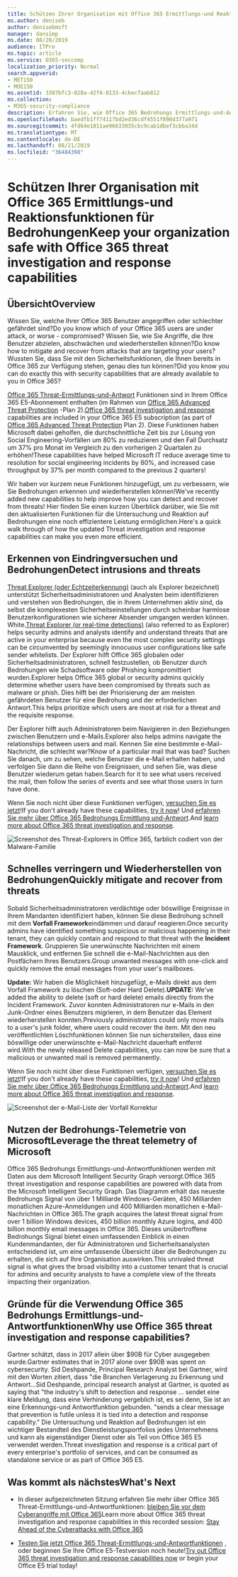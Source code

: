```yaml
---
title: Schützen Ihrer Organisation mit Office 365 Ermittlungs-und Reaktionsfunktionen für Bedrohungen
ms.author: deniseb
author: denisebmsft
manager: dansimp
ms.date: 08/20/2019
audience: ITPro
ms.topic: article
ms.service: O365-seccomp
localization_priority: Normal
search.appverid:
- MET150
- MOE150
ms.assetid: 3387bfc3-028a-42f4-8133-4cbecfaab812
ms.collection:
- M365-security-compliance
description: Erfahren Sie, wie Office 365 Bedrohungs Ermittlungs-und-Antwortfunktionen Ihrer Organisation dabei helfen können, Eindringlinge und Bedrohungen zu erkennen und Bedrohungen schnell zu verringern und wiederherzustellen.
ms.openlocfilehash: baedfb1ff74117bd2ed36cdf4551f898d377a971
ms.sourcegitcommit: 4fd64e1811ae96633035cbc9cab1dbef3cbba34d
ms.translationtype: MT
ms.contentlocale: de-DE
ms.lasthandoff: 08/21/2019
ms.locfileid: "36484398"
---
```

# <a name="keep-your-organization-safe-with-office-365-threat-investigation-and-response-capabilities"></a><span data-ttu-id="3dc82-103">Schützen Ihrer Organisation mit Office 365 Ermittlungs-und Reaktionsfunktionen für Bedrohungen</span><span class="sxs-lookup"><span data-stu-id="3dc82-103">Keep your organization safe with Office 365 threat investigation and response capabilities</span></span>

## <a name="overview"></a><span data-ttu-id="3dc82-104">Übersicht</span><span class="sxs-lookup"><span data-stu-id="3dc82-104">Overview</span></span>

<span data-ttu-id="3dc82-105">Wissen Sie, welche Ihrer Office 365 Benutzer angegriffen oder schlechter gefährdet sind?</span><span class="sxs-lookup"><span data-stu-id="3dc82-105">Do you know which of your Office 365 users are under attack, or worse - compromised?</span></span> <span data-ttu-id="3dc82-106">Wissen Sie, wie Sie Angriffe, die Ihre Benutzer abzielen, abschwächen und wiederherstellen können?</span><span class="sxs-lookup"><span data-stu-id="3dc82-106">Do know how to mitigate and recover from attacks that are targeting your users?</span></span> <span data-ttu-id="3dc82-107">Wussten Sie, dass Sie mit den Sicherheitsfunktionen, die Ihnen bereits in Office 365 zur Verfügung stehen, genau dies tun können?</span><span class="sxs-lookup"><span data-stu-id="3dc82-107">Did you know you can do exactly this with security capabilities that are already available to you in Office 365?</span></span> 
  
<span data-ttu-id="3dc82-108">[Office 365 Threat-Ermittlungs-und-Antwort](office-365-ti.md) Funktionen sind in Ihrem Office 365 E5-Abonnement enthalten (im Rahmen von [Office 365 Advanced Threat Protection](office-365-atp.md) -Plan 2).</span><span class="sxs-lookup"><span data-stu-id="3dc82-108">[Office 365 threat investigation and response](office-365-ti.md) capabilities are included in your Office 365 E5 subscription (as part of [Office 365 Advanced Threat Protection](office-365-atp.md) Plan 2).</span></span> <span data-ttu-id="3dc82-109">Diese Funktionen haben Microsoft dabei geholfen, die durchschnittliche Zeit bis zur Lösung von Social Engineering-Vorfällen um 80% zu reduzieren und den Fall Durchsatz um 37% pro Monat im Vergleich zu den vorherigen 2 Quartalen zu erhöhen!</span><span class="sxs-lookup"><span data-stu-id="3dc82-109">These capabilities have helped Microsoft IT reduce average time to resolution for social engineering incidents by 80%, and increased case throughput by 37% per month compared to the previous 2 quarters!</span></span> 

<span data-ttu-id="3dc82-110">Wir haben vor kurzem neue Funktionen hinzugefügt, um zu verbessern, wie Sie Bedrohungen erkennen und wiederherstellen können!</span><span class="sxs-lookup"><span data-stu-id="3dc82-110">We've recently added new capabilities to help improve how you can detect and recover from threats!</span></span> <span data-ttu-id="3dc82-111">Hier finden Sie einen kurzen Überblick darüber, wie Sie mit den aktualisierten Funktionen für die Untersuchung und Reaktion auf Bedrohungen eine noch effizientere Leistung ermöglichen.</span><span class="sxs-lookup"><span data-stu-id="3dc82-111">Here's a quick walk through of how the updated Threat investigation and response capabilities can make you even more efficient.</span></span>
  
## <a name="detect-intrusions-and-threats"></a><span data-ttu-id="3dc82-112">Erkennen von Eindringversuchen und Bedrohungen</span><span class="sxs-lookup"><span data-stu-id="3dc82-112">Detect intrusions and threats</span></span>

<span data-ttu-id="3dc82-113">[Threat Explorer (oder Echtzeiterkennung)](threat-explorer.md) (auch als Explorer bezeichnet) unterstützt Sicherheitsadministratoren und Analysten beim identifizieren und verstehen von Bedrohungen, die in Ihrem Unternehmen aktiv sind, da selbst die komplexesten Sicherheitseinstellungen durch scheinbar harmlose Benutzerkonfigurationen wie sicherer Absender umgangen werden können. White.</span><span class="sxs-lookup"><span data-stu-id="3dc82-113">[Threat Explorer (or real-time detections)](threat-explorer.md) (also referred to as Explorer) helps security admins and analysts identify and understand threats that are active in your enterprise because even the most complex security settings can be circumvented by seemingly innocuous user configurations like safe sender whitelists.</span></span> <span data-ttu-id="3dc82-114">Der Explorer hilft Office 365 globalen oder Sicherheitsadministratoren, schnell festzustellen, ob Benutzer durch Bedrohungen wie Schadsoftware oder Phishing kompromittiert wurden.</span><span class="sxs-lookup"><span data-stu-id="3dc82-114">Explorer helps Office 365 global or security admins quickly determine whether users have been compromised by threats such as malware or phish.</span></span> <span data-ttu-id="3dc82-115">Dies hilft bei der Priorisierung der am meisten gefährdeten Benutzer für eine Bedrohung und der erforderlichen Antwort.</span><span class="sxs-lookup"><span data-stu-id="3dc82-115">This helps prioritize which users are most at risk for a threat and the requisite response.</span></span> 
  
<span data-ttu-id="3dc82-116">Der Explorer hilft auch Administratoren beim Navigieren in den Beziehungen zwischen Benutzern und e-Mails.</span><span class="sxs-lookup"><span data-stu-id="3dc82-116">Explorer also helps admins navigate the relationships between users and mail.</span></span> <span data-ttu-id="3dc82-117">Kennen Sie eine bestimmte e-Mail-Nachricht, die schlecht war?</span><span class="sxs-lookup"><span data-stu-id="3dc82-117">Know of a particular mail that was bad?</span></span> <span data-ttu-id="3dc82-118">Suchen Sie danach, um zu sehen, welche Benutzer die e-Mail erhalten haben, und verfolgen Sie dann die Reihe von Ereignissen, und sehen Sie, was diese Benutzer wiederum getan haben.</span><span class="sxs-lookup"><span data-stu-id="3dc82-118">Search for it to see what users received the mail, then follow the series of events and see what those users in turn have done.</span></span>

<span data-ttu-id="3dc82-119">Wenn Sie noch nicht über diese Funktionen verfügen, [versuchen Sie es jetzt](https://aka.ms/tryo365threatintel3)!</span><span class="sxs-lookup"><span data-stu-id="3dc82-119">If you don't already have these capabilities, [try it now](https://aka.ms/tryo365threatintel3)!</span></span> <span data-ttu-id="3dc82-120">Und [erfahren Sie mehr über Office 365 Bedrohungs Ermittlung und-Antwort](https://aka.ms/readmoreabouto365threatintel).</span><span class="sxs-lookup"><span data-stu-id="3dc82-120">And [learn more about Office 365 threat investigation and response](https://aka.ms/readmoreabouto365threatintel).</span></span>
  
![Screenshot des Threat-Explorers in Office 365, farblich codiert von der Malware-Familie](media/591338dd-252a-437d-b5f2-87aa42e74b0c.png)
  
## <a name="quickly-mitigate-and-recover-from-threats"></a><span data-ttu-id="3dc82-122">Schnelles verringern und Wiederherstellen von Bedrohungen</span><span class="sxs-lookup"><span data-stu-id="3dc82-122">Quickly mitigate and recover from threats</span></span>

<span data-ttu-id="3dc82-123">Sobald Sicherheitsadministratoren verdächtige oder böswillige Ereignisse in Ihrem Mandanten identifiziert haben, können Sie diese Bedrohung schnell mit dem **Vorfall Framework**eindämmen und darauf reagieren.</span><span class="sxs-lookup"><span data-stu-id="3dc82-123">Once security admins have identified something suspicious or malicious happening in their tenant, they can quickly contain and respond to that threat with the **Incident Framework**.</span></span> <span data-ttu-id="3dc82-124">Gruppieren Sie unerwünschte Nachrichten mit einem Mausklick, und entfernen Sie schnell die e-Mail-Nachrichten aus den Postfächern Ihres Benutzers.</span><span class="sxs-lookup"><span data-stu-id="3dc82-124">Group unwanted messages with one-click and quickly remove the email messages from your user's mailboxes.</span></span> 
  
 <span data-ttu-id="3dc82-125">**Update:** Wir haben die Möglichkeit hinzugefügt, e-Mails direkt aus dem Vorfall Framework zu löschen (Soft-oder Hard Delete).</span><span class="sxs-lookup"><span data-stu-id="3dc82-125">**UPDATE:** We've added the ability to delete (soft or hard delete) emails directly from the Incident Framework.</span></span> <span data-ttu-id="3dc82-126">Zuvor konnten Administratoren nur e-Mails in den Junk-Ordner eines Benutzers migrieren, in dem Benutzer das Element wiederherstellen konnten.</span><span class="sxs-lookup"><span data-stu-id="3dc82-126">Previously administrators could only move mails to a user's junk folder, where users could recover the item.</span></span> <span data-ttu-id="3dc82-127">Mit den neu veröffentlichten Löschfunktionen können Sie nun sicherstellen, dass eine böswillige oder unerwünschte e-Mail-Nachricht dauerhaft entfernt wird.</span><span class="sxs-lookup"><span data-stu-id="3dc82-127">With the newly released Delete capabilities, you can now be sure that a malicious or unwanted mail is removed permanently.</span></span> 
  
<span data-ttu-id="3dc82-128">Wenn Sie noch nicht über diese Funktionen verfügen, [versuchen Sie es jetzt](https://aka.ms/tryo365threatintel3)!</span><span class="sxs-lookup"><span data-stu-id="3dc82-128">If you don't already have these capabilities, [try it now](https://aka.ms/tryo365threatintel3)!</span></span> <span data-ttu-id="3dc82-129">Und [erfahren Sie mehr über Office 365 Bedrohungs Ermittlung und-Antwort](https://aka.ms/readmoreabouto365threatintel).</span><span class="sxs-lookup"><span data-stu-id="3dc82-129">And [learn more about Office 365 threat investigation and response](https://aka.ms/readmoreabouto365threatintel).</span></span>
  
![Screenshot der e-Mail-Liste der Vorfall Korrektur](media/9d8452d3-d8d2-4b26-81f9-76396e08dd17.png)
  
## <a name="leverage-the-threat-telemetry-of-microsoft"></a><span data-ttu-id="3dc82-131">Nutzen der Bedrohungs-Telemetrie von Microsoft</span><span class="sxs-lookup"><span data-stu-id="3dc82-131">Leverage the threat telemetry of Microsoft</span></span>

<span data-ttu-id="3dc82-132">Office 365 Bedrohungs Ermittlungs-und-Antwortfunktionen werden mit Daten aus dem Microsoft Intelligent Security Graph versorgt.</span><span class="sxs-lookup"><span data-stu-id="3dc82-132">Office 365 threat investigation and response capabilities are powered with data from the Microsoft Intelligent Security Graph.</span></span> <span data-ttu-id="3dc82-133">Das Diagramm erhält das neueste Bedrohungs Signal von über 1 Milliarde Windows-Geräten, 450 Milliarden monatlichen Azure-Anmeldungen und 400 Milliarden monatlichen e-Mail-Nachrichten in Office 365.</span><span class="sxs-lookup"><span data-stu-id="3dc82-133">The graph acquires the latest threat signal from over 1 billion Windows devices, 450 billion monthly Azure logins, and 400 billion monthly email messages in Office 365.</span></span> <span data-ttu-id="3dc82-134">Dieses unübertroffene Bedrohungs Signal bietet einen umfassenden Einblick in einen Kundenmandanten, der für Administratoren und Sicherheitsanalysten entscheidend ist, um eine umfassende Übersicht über die Bedrohungen zu erhalten, die sich auf Ihre Organisation auswirken.</span><span class="sxs-lookup"><span data-stu-id="3dc82-134">This unrivaled threat signal is what gives the broad visibility into a customer tenant that is crucial for admins and security analysts to have a complete view of the threats impacting their organization.</span></span> 
  
## <a name="why-use-office-365-threat-investigation-and-response-capabilities"></a><span data-ttu-id="3dc82-135">Gründe für die Verwendung Office 365 Bedrohungs Ermittlungs-und-Antwortfunktionen</span><span class="sxs-lookup"><span data-stu-id="3dc82-135">Why use Office 365 threat investigation and response capabilities?</span></span>

<span data-ttu-id="3dc82-136">Gartner schätzt, dass in 2017 allein über $90B für Cyber ausgegeben wurde.</span><span class="sxs-lookup"><span data-stu-id="3dc82-136">Gartner estimates that in 2017 alone over $90B was spent on cybersecurity.</span></span> <span data-ttu-id="3dc82-137">Sid Deshpande, Principal Research Analyst bei Gartner, wird mit den Worten zitiert, dass "die Branchen Verlagerung zu Erkennung und Antwort...</span><span class="sxs-lookup"><span data-stu-id="3dc82-137">Sid Deshpande, principal research analyst at Gartner, is quoted as saying that "the industry's shift to detection and response …</span></span> <span data-ttu-id="3dc82-138">sendet eine klare Meldung, dass eine Verhinderung vergeblich ist, es sei denn, Sie ist an eine Erkennungs-und Antwortfunktion gebunden. "</span><span class="sxs-lookup"><span data-stu-id="3dc82-138">sends a clear message that prevention is futile unless it is tied into a detection and response capability."</span></span> <span data-ttu-id="3dc82-139">Die Untersuchung und Reaktion auf Bedrohungen ist ein wichtiger Bestandteil des Dienstleistungsportfolios jedes Unternehmens und kann als eigenständiger Dienst oder als Teil von Office 365 E5 verwendet werden.</span><span class="sxs-lookup"><span data-stu-id="3dc82-139">Threat investigation and response is a critical part of every enterprise's portfolio of services, and can be consumed as standalone service or as part of Office 365 E5.</span></span>
  
## <a name="whats-next"></a><span data-ttu-id="3dc82-140">Was kommt als nächstes</span><span class="sxs-lookup"><span data-stu-id="3dc82-140">What's Next</span></span>

- <span data-ttu-id="3dc82-141">In dieser aufgezeichneten Sitzung erfahren Sie mehr über Office 365 Threat-Ermittlungs-und-Antwortfunktionen: [bleiben Sie vor dem Cyberangriffe mit Office 365](https://myignite.microsoft.com/videos/53723)</span><span class="sxs-lookup"><span data-stu-id="3dc82-141">Learn more about Office 365 threat investigation and response capabilities  in this recorded session: [Stay Ahead of the Cyberattacks with Office 365](https://myignite.microsoft.com/videos/53723)</span></span>
    
- <span data-ttu-id="3dc82-142">[Testen Sie jetzt Office 365 Threat-Ermittlungs-und-Antwortfunktionen](https://aka.ms/tryo365threatintel3) , oder beginnen Sie Ihre Office E5-Testversion noch heute!</span><span class="sxs-lookup"><span data-stu-id="3dc82-142">[Try out Office 365 threat investigation and response capabilities now](https://aka.ms/tryo365threatintel3) or begin your Office E5 trial today!</span></span> 
    

